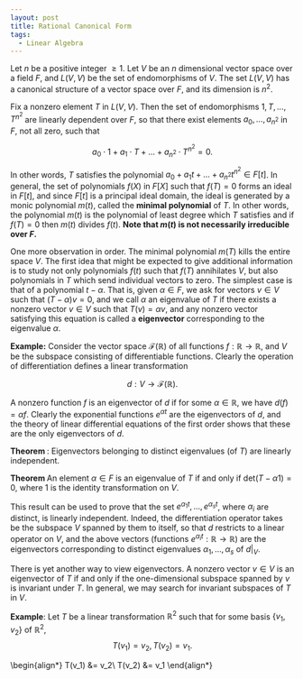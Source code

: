 ```yaml
---
layout: post
title: Rational Canonical Form
tags:
  - Linear Algebra
---
```


Let $n$ be a positive integer $\geq 1$. Let $V$ be an $n$ dimensional vector space over a field $F$, and $L(V,V)$ be the set of endomorphisms of $V$. The set $L(V,V)$ has a canonical structure of a vector space over $F$, and its dimension is $n^2$. 

Fix a nonzero element $T$ in $L(V,V)$. Then the set of endomorphisms $1, T, \ldots , T^{n^2}$ are linearly dependent over $F$, so that there exist elements $a_0, \ldots, a_{n^2}$ in $F$, not all zero, such that 

$$a_0 \cdot 1 + a_1 \cdot T + \ldots + a_{n^2} \cdot T^{n^2} = 0.$$

In other words, $T$ satisfies the polynomial $a_0 + a_1 t + \ldots + a_{n^2} t^{n^2} \in F[t]$. In general, the set of polynomials $f(X)$ in $F[X]$ such that $f(T) = 0$ forms an ideal in $F[t]$, and since $F[t]$ is a principal ideal domain, the ideal is generated by a monic polynomial $m(t)$, called the **minimal polynomial** of $T$. In other words, the polynomial $m(t)$ is the polynomial of least degree which $T$ satisfies and if $f(T) = 0$ then $m(t)$ divides $f(t)$. **Note that $m(t)$ is not necessarily irreducible over $F$.**

One more observation in order. The minimal polynomial $m(T)$ kills the entire space $V$. The first idea that might be expected to give additional information is to study not only polynomials $f(t)$ such that $f(T)$ annihilates $V$, but also polynomials in $T$ which send individual vectors to zero. The simplest case is that of a polynomial $t-\alpha$. That is, given $\alpha \in F$, we ask for vectors $v \in V$ such that $(T - \alpha)v = 0$, and we call $\alpha$ an eigenvalue of $T$ if there exists a nonzero vector $v \in V$ such that $T(v) = \alpha v$, and any nonzero vector satisfying this equation is called a **eigenvector** corresponding to the eigenvalue $\alpha$. 

**Example:** Consider the vector space $\mathcal{F}(\mathbb{R})$ of all functions $f: \mathbb{R} \to \mathbb{R}$, and $V$ be the subspace consisting of differentiable functions. Clearly the operation of differentiation defines a linear transformation 

$$d: V \to \mathcal{F}(\mathbb{R}).$$

A nonzero function $f$ is an eigenvector of $d$ if for some $\alpha \in \mathbb{R}$, we have $d(f) = \alpha f$. Clearly the exponential functions $e^{\alpha t}$ are the eigenvectors of $d$, and the theory of linear differential equations of the first order shows that these are the only eigenvectors of $d$.


<strong> Theorem </strong>: Eigenvectors belonging to distinct eigenvalues (of $T$) are linearly independent.

<strong> Theorem </strong> An element $\alpha \in F$ is an eigenvalue of $T$ if and only if $\textrm{det}(T - \alpha 1) = 0$, where $1$ is the identity transformation on $V$.

This result can be used to prove that the set $e^{\alpha_1 t}, \ldots, e^{\alpha_s t}$, where $\alpha_i$ are distinct, is linearly independent. Indeed, the differentiation operator takes be the subspace $V$ spanned by them to itself, so that $d$ restricts to a linear operator on $V$, and the above vectors (functions $e^{\alpha_i t} : \mathbb{R} \to \mathbb{R}$) are the eigenvectors corresponding to distinct eigenvalues $\alpha_1, \ldots, \alpha_s$ of $d|_{V}$.



There is yet another way to view eigenvectors. A nonzero vector $v \in V$ is an eigenvector of $T$ if and only if the one-dimensional subspace spanned by $v$ is invariant under $T$. In general, we may search for invariant subspaces of $T$ in $V$.

**Example**: Let $T$ be a linear transformation $\mathbb{R}^2$ such that for some basis $\{ v_1, v_2 \}$ of $\mathbb{R}^2$, 
$$T(v_1) = v_2, T(v_2) = v_1.$$

\begin{align*}
T(v_1) &= v_2\\
T(v_2) &= v_1
\end{align*}






















